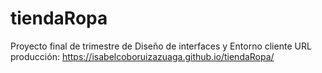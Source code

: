# tiendaRopa
Proyecto final de trimestre de Diseño de interfaces y Entorno cliente
URL producción: https://isabelcoboruizazuaga.github.io/tiendaRopa/
